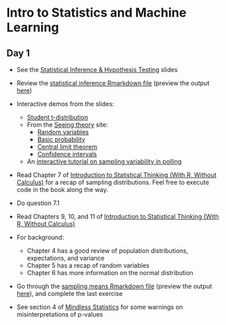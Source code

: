 # Intro to Statistics and Machine Learning

## Day 1
  * See the [Statistical Inference & Hypothesis Testing](intro_to_stats.pptx) slides
  * Review the [statistical inference Rmarkdown file](statistical_inference.Rmd) (preview the output [here](http://htmlpreview.github.io/?https://github.com/msr-ds3/coursework/blob/master/week2/statistical_inference.html))
  * Interactive demos from the slides:
    * [Student t-distribution](http://rpsychologist.com/d3/tdist/)
    * From the [Seeing theory](http://students.brown.edu/seeing-theory/) site:
      * [Random variables](http://students.brown.edu/seeing-theory/probability-distributions/index.html#section1)
      * [Basic probability](http://students.brown.edu/seeing-theory/basic-probability/index.html)
      * [Central limit theorem](http://students.brown.edu/seeing-theory/probability-distributions/index.html#section3)
      * [Confidence intervals](http://students.brown.edu/seeing-theory/frequentist-inference/index.html#section2)
    * An [interactive tutorial on sampling variability in polling](http://rocknpoll.graphics)

  * Read Chapter 7 of [Introduction to Statistical Thinking (With R, Without Calculus)](http://pluto.huji.ac.il/~msby/StatThink/) for a recap of sampling distributions. Feel free to execute code in the book along the way.
  * Do question 7.1
  * Read Chapters 9, 10, and 11 of [Introduction to Statistical Thinking (With R, Without Calculus)](http://pluto.huji.ac.il/~msby/StatThink/)
  * For background:
    *  Chapter 4 has a good review of population distributions, expectations, and variance
    *  Chapter 5 has a recap of random variables
    *  Chapter 6 has more information on the normal distribution
  * Go through the [sampling means Rmarkdown file](sampling_means_HW.Rmd) (preview the output [here](http://htmlpreview.github.io/?https://github.com/msr-ds3/coursework/blob/master/week2/sampling_means_HW.html)), and complete the last exercise
  * See section 4 of [Mindless Statistics](http://library.mpib-berlin.mpg.de/ft/gg/GG_Mindless_2004.pdf) for some warnings on misinterpretations of p-values

<!--
  * Review the third chapter of [An Introduction to Statistical Learning](http://www-bcf.usc.edu/~gareth/ISL/index.html) and work on the associated lab
-->


